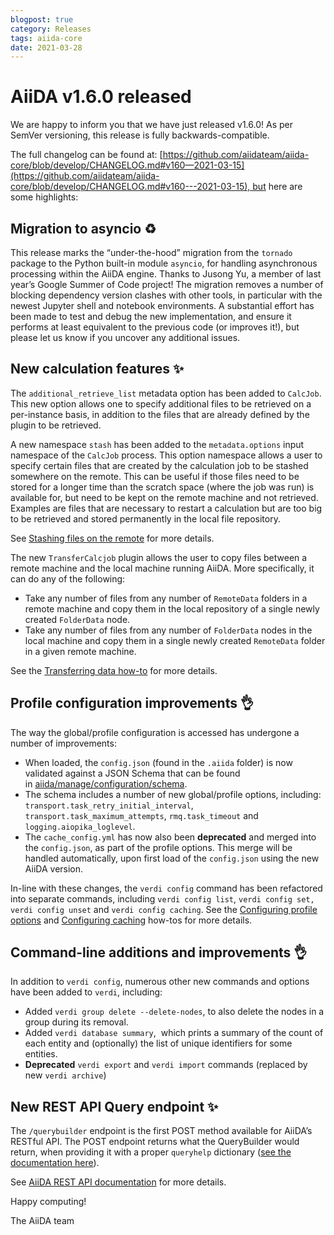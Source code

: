 ```yaml
---
blogpost: true
category: Releases
tags: aiida-core
date: 2021-03-28
---
```


# AiiDA v1.6.0 released

We are happy to inform you that we have just released v1.6.0!
As per SemVer versioning, this release is fully backwards-compatible.

The full changelog can be found at: [https://github.com/aiidateam/aiida-core/blob/develop/CHANGELOG.md#v160—2021-03-15](https://github.com/aiidateam/aiida-core/blob/develop/CHANGELOG.md#v160---2021-03-15), but here are some highlights:

## Migration to asyncio ♻️

This release marks the “under-the-hood” migration from the `tornado` package to the Python built-in module `asyncio`, for handling asynchronous processing within the AiiDA engine. Thanks to Jusong Yu, a member of last year’s Google Summer of Code project!
The migration removes a number of blocking dependency version clashes with other tools, in particular with the newest Jupyter shell and notebook environments.
A substantial effort has been made to test and debug the new implementation, and ensure it performs at least equivalent to the previous code (or improves it!), but please let us know if you uncover any additional issues.

## New calculation features ✨

The `additional_retrieve_list` metadata option has been added to `CalcJob`.
This new option allows one to specify additional files to be retrieved on a per-instance basis, in addition to the files that are already defined by the plugin to be retrieved.

A new namespace `stash` has been added to the `metadata.options` input namespace of the `CalcJob` process.
This option namespace allows a user to specify certain files that are created by the calculation job to be stashed somewhere on the remote.
This can be useful if those files need to be stored for a longer time than the scratch space (where the job was run) is available for, but need to be kept on the remote machine and not retrieved.
Examples are files that are necessary to restart a calculation but are too big to be retrieved and stored permanently in the local file repository.

See [Stashing files on the remote](https://aiida.readthedocs.io/projects/aiida-core/en/v1.6.0/topics/calculations/usage.html#stashing-files-on-the-remote) for more details.

The new `TransferCalcjob` plugin allows the user to copy files between a remote machine and the local machine running AiiDA.
More specifically, it can do any of the following:

* Take any number of files from any number of `RemoteData` folders in a remote machine and copy them in the local repository of a single newly created `FolderData` node.
* Take any number of files from any number of `FolderData` nodes in the local machine and copy them in a single newly created `RemoteData` folder in a given remote machine.

See the [Transferring data how-to](https://aiida.readthedocs.io/projects/aiida-core/en/v1.6.0/howto/data.html#transferring-data) for more details.

## Profile configuration improvements 👌

The way the global/profile configuration is accessed has undergone a number of improvements:

* When loaded, the `config.json` (found in the `.aiida` folder) is now validated against a JSON Schema that can be found in [aiida/manage/configuration/schema](https://github.com/aiidateam/aiida-core/tree/develop/aiida/manage/configuration/schema).
* The schema includes a number of new global/profile options, including: `transport.task_retry_initial_interval`, `transport.task_maximum_attempts`, `rmq.task_timeout` and `logging.aiopika_loglevel`.
* The `cache_config.yml` has now also been **deprecated** and merged into the `config.json`, as part of the profile options. This merge will be handled automatically, upon first load of the `config.json` using the new AiiDA version.

In-line with these changes, the `verdi config` command has been refactored into separate commands, including `verdi config list`, `verdi config set, verdi config unset` and `verdi config caching`.
See the [Configuring profile options](https://aiida.readthedocs.io/projects/aiida-core/en/v1.6.0/howto/installation.html#configuring-profile-options) and [Configuring caching](https://aiida.readthedocs.io/projects/aiida-core/en/v1.6.0/howto/run_codes.html#how-to-save-compute-time-with-caching) how-tos for more details.

## Command-line additions and improvements 👌

In addition to `verdi config`, numerous other new commands and options have been added to `verdi`, including:

* Added `verdi group delete --delete-nodes`, to also delete the nodes in a group during its removal.
* Added `verdi database summary`,  which prints a summary of the count of each entity and (optionally) the list of unique identifiers for some entities.
* **Deprecated** `verdi export` and `verdi import` commands (replaced by new `verdi archive`)

## New REST API Query endpoint ✨

The `/querybuilder` endpoint is the first POST method available for AiiDA’s RESTful API.
The POST endpoint returns what the QueryBuilder would return, when providing it with a proper `queryhelp` dictionary ([see the documentation here](https://aiida.readthedocs.io/projects/aiida-core/en/latest/topics/database.html#the-queryhelp)).

See [AiiDA REST API documentation](https://aiida.readthedocs.io/projects/aiida-core/en/latest/reference/rest_api.html) for more details.

Happy computing!

The AiiDA team
